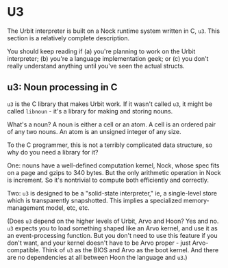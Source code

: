 # U3

The Urbit interpreter is built on a Nock runtime system written in C, `u3`.  This section is a relatively complete description.

You should keep reading if (a) you're planning to work on the Urbit interpreter; (b) you're a language implementation geek; or (c) you don't really understand anything until you've seen the actual structs.

## u3: Noun processing in C

`u3` is the C library that makes Urbit work.  If it wasn't called `u3`, it might be called `libnoun` - it's a library for making and storing nouns.

What's a noun?  A noun is either a cell or an atom.  A cell is an ordered pair of any two nouns.  An atom is an unsigned integer of any size.

To the C programmer, this is not a terribly complicated data structure, so why do you need a library for it?

One: nouns have a well-defined computation kernel, Nock, whose spec fits on a page and gzips to 340 bytes.  But the only arithmetic operation in Nock is increment.  So it's nontrivial to compute both efficiently and correctly.

Two: `u3` is designed to be a "solid-state interpreter," ie, a single-level store which is transparently snapshotted.  This implies a specialized memory-management model, etc, etc.

(Does `u3` depend on the higher levels of Urbit, Arvo and Hoon? Yes and no.  `u3` expects you to load something shaped like an Arvo kernel, and use it as an event-processing function.  But you don't need to use this feature if you don't want, and your kernel doesn't have to be Arvo proper - just Arvo-compatible.  Think of `u3` as the BIOS and Arvo as the boot kernel.  And there are no dependencies at all between Hoon the language and `u3`.)
